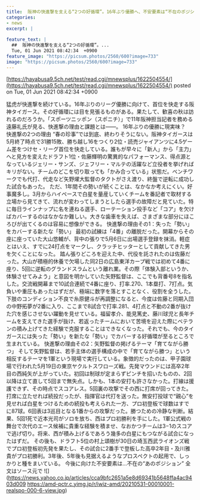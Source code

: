 ```yaml
---
title:  阪神の快進撃を支える“2つの好循環”。16年ぶり優勝へ、不安要素は“不在のポジション”  
categories:
- news
excerpt: |
  
feature_text: |
  ##  阪神の快進撃を支える“2つの好循環”。...
  Tue, 01 Jun 2021 08:42:34  +0900
feature_image: "https://picsum.photos/2560/600?image=733"
image: "https://picsum.photos/2560/600?image=733"
---
```


[https://hayabusa9.5ch.net/test/read.cgi/mnewsplus/1622504554/](https://hayabusa9.5ch.net/test/read.cgi/mnewsplus/1622504554/)
posted on Tue, 01 Jun 2021 08:42:34  +0900

<!--more-->

猛虎が快進撃を続けている。16年ぶりのリーグ優勝に向けて、首位を快走する阪神タイガース。その好循環には目を見張るものがある。果たして、歓喜の秋は訪れるのだろうか。「スポーツニッポン（スポニチ）」で11年阪神担当記者を務める遠藤礼氏が見る、快進撃の理由と課題とは——。 16年ぶりの優勝に現実味？　快進撃の2つの理由 “春の珍事”では到底、終わりそうにない。阪神タイガースは5月終了時点で31勝15敗、勝ち越し16をつくり2位・読売ジャイアンツに4.5ゲーム差をつけセ・リーグ首位を快走している。誰もが早々に「新人」から「主力」へと見方を変えたドラフト1位・佐藤輝明の驚異的なパフォーマンス、得点源となっているジェリー・サンズ、ジェフリー・マルテの活躍など立役者を挙げればキリがない。チームのどこを切り取っても「かみ合っている」状態だ。ベンチワークでも代打、代走など矢野燿大監督のタクトがさえ渡り、終盤で逆転に成功した試合もあった。 ただ、1年間その勢いが続くことは、なかなか考えにくい。好事魔多し。3月からハイペースで白星を量産していくチームを番記者で取材する立場から見てきて、流れが変わってしまうとしたら選手の故障だと見ていた。特に毎日ラインナップに名を連ねる選手、ローテーション投手など「コア」を欠けばカバーするのはなかなか難しい。大きな歯車を失えば、さまざまな部分にほころびが出てくるのは容易に想像ができる。 快進撃の理由その1：失った「勢い」をカバーする新たな「勢い」 最初の試練は「4番」の離脱だった。開幕からその座に座っていた大山悠輔が、背中の張りで5月6日に出場選手登録を抹消。軽症とはいえ、すでに24打点をマークし、クラッチヒッターとして貢献してきた男を欠くことになった。 踏ん張りどころを迎えた中、代役を託されたのは佐藤だった。大山が積極的休養で欠場した同2日の広島東洋カープ戦では初めて4番に座り、5回に逆転のグランドスラムという離れ業。その際「体験入部というか、体験させてみよう」と意図を明かしていた矢野監督は、ここでも背番号8を指名した。交流戦開幕まで10試合連続で4番に座り、打率.270、1本塁打、7打点。気負いや重圧もあったはずだが、極端に数字を落とすことなく、役割を全うした。 下肢のコンディション不良で糸原健斗が再調整になると、今度は佐藤と同期入団の中野拓夢が2番に入り、ここまで8試合で打率.281、4打点と不動の2番が抜けた穴を感じさせない躍動を見せている。福留孝介、能見篤史、藤川球児と長年チームを支えてきた選手が抜け、若返ったチームにおいて苦境を迎えた際にベテランの積み上げてきた経験で克服することはできなくなった。それでも、今のタイガースには失った「勢い」を新たな「勢い」でカバーする好循環が至るところで生まれている。 快進撃の理由その2：矢野監督の掲げるテーマ「育てながら勝つ」 そして矢野監督は、若手主体の選手構成の中で「育てながら勝つ」という相反するテーマを1軍という現場で実行している。象徴的だったのは、甲子園球場で行われた5月19日の東京ヤクルトスワローズ戦。先発マウンドには高卒2年目の西純矢が上がっていた。初回は制球が定まらずピンチを招いたものの、2回以降は立て直して5回まで無失点。しかも、1本の安打も許さなかった。打線は援護できず、その時点でスコアレス。5回裏の攻撃でその西に打席が回ってきた。 打席に立たせれば続投だったが、指揮官は代打を送った。無安打投球で“親心”を見せれば白星をつけるための続投も考えられた一方、プロ初登板で球数はすでに87球。6回表は3巡目となる1番からの攻撃だった。勝つための冷静な判断。結果、5回1死で近本光司がソロを放ち、西はプロ初勝利を手にした。1軍公式戦の舞台で次代のエース候補に貴重な経験を積ませ、なおかつチームは3−1のスコアで逃げ切り。将来、西が積み上げるであろう幾多の白星にもつながる試合になったはずだ。 その後も、ドラフト5位の村上頌樹が30日の埼玉西武ライオンズ戦でプロ初登板初先発を果たし、その試合に2番手で登板した高卒2年目・及川雅貴がプロ初勝利。3年後、5年後も見据えるようなプロスペクトの起用で、しっかりと種をまいている。 今後に向けた不安要素は…不在の“あのポジション” 全文はソース元で ![](https://news.yahoo.co.jp/articles/cca9bfc2651a5e8d69341b5648ffa4ac9403d009 https://amd-pctr.c.yimg.jp/r/iwiz-amd/20210531-00010001-realspo-000-6-view.jpg)
